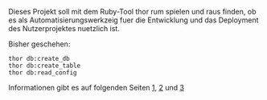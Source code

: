 Dieses Projekt soll mit dem Ruby-Tool thor rum spielen und raus finden, ob es
als Automatisierungswerkzeig fuer die Entwicklung und das Deployment des
Nutzerprojektes nuetzlich ist.

Bisher geschehen:

    thor db:create_db
    thor db:create_table
    thor db:read_config

Informationen gibt es auf folgenden Seiten [1], [2] und [3]

[1]: https://github.com/wycats/thor      "The Github page of the project"
[2]: http://rdoc.info/github/wycats/thor         "The rdoc info page" 
[3]: http://rubylearning.com/blog/2011/01/03/how-do-i-make-a-command-line-tool-in-ruby/      "Very interessting article about the example project"

